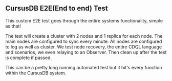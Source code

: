 ## CursusDB E2E(End to end) Test
This custom E2E test goes through the entire systems functionality, simple as that!

The test will create a cluster with 2 nodes and 1 replica for each node.  The main nodes are configured to sync every minute.  All nodes are configured to log as well as cluster.  We test node recovery, the entire CDQL language and scenarios, we even relaying to an Observer.  Then clean up after the test is complete if passed.

This can be a pretty long running automated test but it hit's every function within the CursusDB system. 